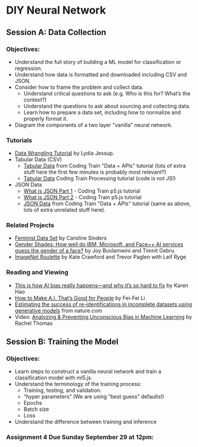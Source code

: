 # DIY Neural Network

## Session A: Data Collection

### Objectives:
* Understand the full story of building a ML model for classification or regression.
* Understand how data is formatted and downloaded including CSV and JSON.
* Consider how to frame the problem and collect data.
    * Understand critical questions to ask (e.g. Who is this for? What’s the context?)
    * Understand the questions to ask about sourcing and collecting data.
    * Learn how to prepare a data set, including how to normalize and properly format it.
* Diagram the components of a two layer "vanilla" neural network.

### Tutorials
* [Data Wrangling Tutorial](https://github.com/ml5js/Intro-ML-Arts-IMA/blob/source/04_diy_neural/data-tutorial.md) by Lydia Jessup.
* Tabular Data (CSV)
   * [Tabular Data](https://youtu.be/RfMkdvN-23o) from Coding Train "Data + APIs" tutorial (lots of extra stuff here the first few minutes is probably most relevant?)
   * [Tabular Data](https://youtu.be/woaR-CJEwqc) Coding Train Processing tutorial (code is not JS!)
* JSON Data
   * [What is JSON Part 1](https://youtu.be/_NFkzw6oFtQ) - Coding Train p5.js tutorial
   * [What is JSON Part 2](https://youtu.be/118sDpLOClw) - Coding Train p5.js tutorial
   * [JSON Data](https://youtu.be/uxf0--uiX0I) from Coding Train "Data + APIs" tutorial (same as above, lots of extra unrelated stuff here).


### Related Projects
* [Feminist Data Set](https://carolinesinders.com/feminist-data-set/) by Caroline Sinders
* [Gender Shades: How well do IBM, Microsoft, and Face++ AI services guess the gender of a face?](http://gendershades.org/) by Joy Buolamwini and Timnit Gebru
* [ImageNet Roulette](https://imagenet-roulette.paglen.com) by Kate Crawford and Trevor Paglen with Leif Ryge

### Reading and Viewing
* [This is how AI bias really happens—and why it’s so hard to fix](https://www.technologyreview.com/s/612876/this-is-how-ai-bias-really-happensand-why-its-so-hard-to-fix/) by Karen Hao
* [How to Make A.I. That’s Good for People](https://www.nytimes.com/2018/03/07/opinion/artificial-intelligence-human.html) by Fei-Fei Li
* [Estimating the success of re-identifications in incomplete datasets using generative models](https://www.nature.com/articles/s41467-019-10933-3) from nature.com
* Video: [Analyzing & Preventing Unconscious Bias in Machine Learning](https://www.infoq.com/presentations/unconscious-bias-machine-learning) by Rachel Thomas

## Session B: Training the Model

### Objectives:
* Learn steps to construct a vanilla neural network and train a classification model with ml5.js.
* Understand the terminology of the training process:
    * Training, testing, and validation.
    * “hyper parameters” (We are using “best guess” defaults!)
    * Epochs
    * Batch size
    * Loss
* Understand the difference between training and inference

### Assignment 4 Due Sunday September 29 at 12pm:
